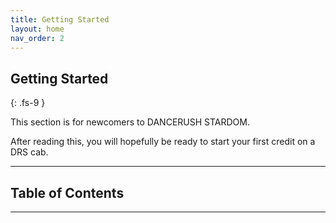 ```yaml
---
title: Getting Started
layout: home
nav_order: 2
---
```

## Getting Started
{: .fs-9 }

This section is for newcomers to DANCERUSH STARDOM.

After reading this, you will hopefully be ready to start your first credit on a DRS cab.

---

## Table of Contents
---
